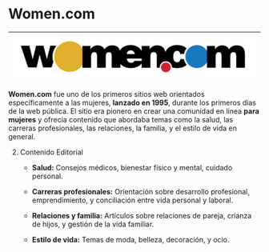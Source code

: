 # Women.com 

|![Logo Women.com](https://github.com/CRBalta/CRBalta-SMX2-M8UF1A1-HistoriaWeb-95-Women.com-Baltasar/blob/main/Women.com.png)|
|----------------------|


__Women.com__ fue uno de los primeros sitios web orientados específicamente a las mujeres, __lanzado en 1995__, durante los primeros días de la web pública. El sitio era pionero en crear una comunidad en línea __para mujeres__ y ofrecía contenido que abordaba temas como la salud, las carreras profesionales, las relaciones, la familia, y el estilo de vida en general.

2. Contenido Editorial 

	+	__Salud:__ Consejos médicos, bienestar físico y mental, cuidado personal.

	+	__Carreras profesionales:__ Orientación sobre desarrollo profesional, emprendimiento, y conciliación entre vida personal y laboral.

	+	__Relaciones y familia:__ Artículos sobre relaciones de pareja, crianza de hijos, y gestión de la vida familiar.

	+	__Estilo de vida:__ Temas de moda, belleza, decoración, y ocio.
